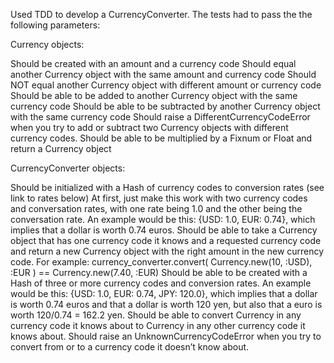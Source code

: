 Used TDD to develop a CurrencyConverter. The tests had to pass the the following parameters:

Currency objects:

Should be created with an amount and a currency code
Should equal another Currency object with the same amount and currency code
Should NOT equal another Currency object with different amount or currency code
Should be able to be added to another Currency object with the same currency code
Should be able to be subtracted by another Currency object with the same currency code
Should raise a DifferentCurrencyCodeError when you try to add or subtract two Currency objects with different currency codes.
Should be able to be multiplied by a Fixnum or Float and return a Currency object

CurrencyConverter objects:

Should be initialized with a Hash of currency codes to conversion rates (see link to rates below)
At first, just make this work with two currency codes and conversation rates, with one rate being 1.0 and the other being the conversation rate. An example would be this: {USD: 1.0, EUR: 0.74}, which implies that a dollar is worth 0.74 euros.
Should be able to take a Currency object that has one currency code it knows and a requested currency code and return a new Currency object with the right amount in the new currency code. For example: currency_converter.convert( Currency.new(10, :USD), :EUR ) == Currency.new(7.40, :EUR)
Should be able to be created with a Hash of three or more currency codes and conversion rates. An example would be this: {USD: 1.0, EUR: 0.74, JPY: 120.0}, which implies that a dollar is worth 0.74 euros and that a dollar is worth 120 yen, but also that a euro is worth 120/0.74 = 162.2 yen.
Should be able to convert Currency in any currency code it knows about to Currency in any other currency code it knows about.
Should raise an UnknownCurrencyCodeError when you try to convert from or to a currency code it doesn’t know about.

